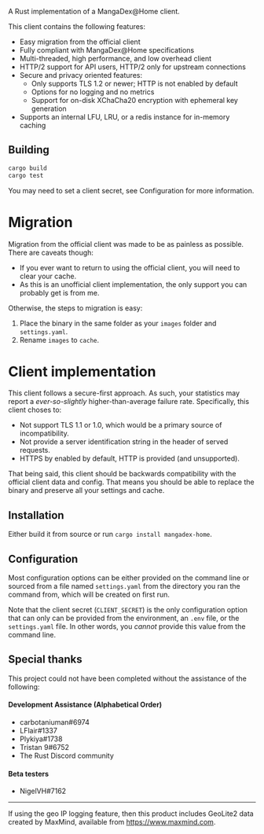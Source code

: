 A Rust implementation of a MangaDex@Home client.

This client contains the following features:

 - Easy migration from the official client
 - Fully compliant with MangaDex@Home specifications
 - Multi-threaded, high performance, and low overhead client
 - HTTP/2 support for API users, HTTP/2 only for upstream connections
 - Secure and privacy oriented features:
   - Only supports TLS 1.2 or newer; HTTP is not enabled by default
   - Options for no logging and no metrics
   - Support for on-disk XChaCha20 encryption with ephemeral key generation
 - Supports an internal LFU, LRU, or a redis instance for in-memory caching

## Building

```sh
cargo build
cargo test
```

You may need to set a client secret, see Configuration for more information.

# Migration

Migration from the official client was made to be as painless as possible. There
are caveats though:
  - If you ever want to return to using the official client, you will need to
  clear your cache.
  - As this is an unofficial client implementation, the only support you can
  probably get is from me.

Otherwise, the steps to migration is easy:
  1. Place the binary in the same folder as your `images` folder and
  `settings.yaml`.
  2. Rename `images` to `cache`.

# Client implementation

This client follows a secure-first approach. As such, your statistics may report
a _ever-so-slightly_ higher-than-average failure rate. Specifically, this client
choses to:
 - Not support TLS 1.1 or 1.0, which would be a primary source of
 incompatibility.
 - Not provide a server identification string in the header of served requests.
 - HTTPS by enabled by default, HTTP is provided (and unsupported).

That being said, this client should be backwards compatibility with the official
client data and config. That means you should be able to replace the binary and
preserve all your settings and cache.

## Installation

Either build it from source or run `cargo install mangadex-home`.

## Configuration

Most configuration options can be either provided on the command line or sourced
from a file named `settings.yaml` from the directory you ran the command from,
which will be created on first run.

Note that the client secret (`CLIENT_SECRET`) is the only configuration option
that can only can be provided from the environment, an `.env` file, or the
`settings.yaml` file. In other words, you _cannot_ provide this value from the
command line.

## Special thanks

This project could not have been completed without the assistance of the
following:

#### Development Assistance (Alphabetical Order)

- carbotaniuman#6974
- LFlair#1337
- Plykiya#1738
- Tristan 9#6752
- The Rust Discord community

#### Beta testers

- NigelVH#7162

---

If using the geo IP logging feature, then this product includes GeoLite2 data
created by MaxMind, available from https://www.maxmind.com.